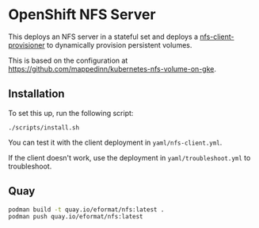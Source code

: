 # OpenShift NFS Server

This deploys an NFS server in a stateful set and deploys a [nfs-client-provisioner](https://github.com/kubernetes-sigs/nfs-subdir-external-provisioner.git) to dynamically provision persistent volumes.

This is based on the configuration at <https://github.com/mappedinn/kubernetes-nfs-volume-on-gke>.


## Installation

To set this up, run the following script:

	./scripts/install.sh

You can test it with the client deployment in `yaml/nfs-client.yml`.

If the client doesn't work, use the deployment in `yaml/troubleshoot.yml` to troubleshoot.


## Quay

```bash
podman build -t quay.io/eformat/nfs:latest .
podman push quay.io/eformat/nfs:latest
```
